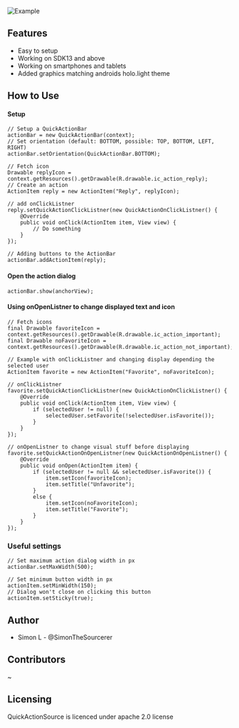 ![Example](https://raw.githubusercontent.com/SimonTheSourcerer/QuickActionSource/master/examples/example_1.png)

## Features
* Easy to setup 
* Working on SDK13 and above
* Working on smartphones and tablets
* Added graphics matching androids holo.light theme

## How to Use

#### Setup
```
// Setup a QuickActionBar
actionBar = new QuickActionBar(context);
// Set orientation (default: BOTTOM, possible: TOP, BOTTOM, LEFT, RIGHT)
actionBar.setOrientation(QuickActionBar.BOTTOM);

// Fetch icon
Drawable replyIcon = context.getResources().getDrawable(R.drawable.ic_action_reply);
// Create an action
ActionItem reply = new ActionItem("Reply", replyIcon);

// add onClickListner
reply.setQuickActionClickListner(new QuickActionOnClickListner() {
    @Override
    public void onClick(ActionItem item, View view) {
        // Do something
    }
});

// Adding buttons to the ActionBar
actionBar.addActionItem(reply);
```

#### Open the action dialog
```
actionBar.show(anchorView);
```

#### Using onOpenListner to change displayed text and icon
```
// Fetch icons
final Drawable favoriteIcon = context.getResources().getDrawable(R.drawable.ic_action_important);
final Drawable noFavoriteIcon = context.getResources().getDrawable(R.drawable.ic_action_not_important);

// Example with onClickListner and changing display depending the selected user
ActionItem favorite = new ActionItem("Favorite", noFavoriteIcon);

// onClickListner
favorite.setQuickActionClickListner(new QuickActionOnClickListner() {
    @Override
    public void onClick(ActionItem item, View view) {
        if (selectedUser != null) {
            selectedUser.setFavorite(!selectedUser.isFavorite());
        }
    }
});

// onOpenListner to change visual stuff before displaying
favorite.setQuickActionOnOpenListner(new QuickActionOnOpenListner() {
    @Override
    public void onOpen(ActionItem item) {
        if (selectedUser != null && selectedUser.isFavorite()) {
            item.setIcon(favoriteIcon);
            item.setTitle("Unfavorite");
        }
        else {
            item.setIcon(noFavoriteIcon);
            item.setTitle("Favorite");
        }
    }
});
```

### Useful settings
```
// Set maximum action dialog width in px
actionBar.setMaxWidth(500);

// Set minimum button width in px
actionItem.setMinWidth(150);
// Dialog won't close on clicking this button
actionItem.setSticky(true);
```
## Author
* Simon L - @SimonTheSourcerer

## Contributors
~

## Licensing
QuickActionSource is licenced under apache 2.0 license

